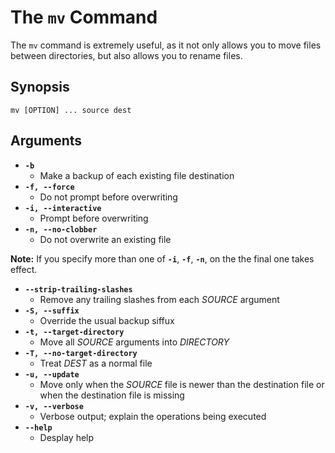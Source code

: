 # The `mv` Command

The `mv` command is extremely useful, as it not only allows you to move files between directories, but also allows you to rename files. 

## Synopsis
`mv [OPTION] ... source dest`

## Arguments 
 * **`-b`**
   * Make a backup of each existing file destination
 * **`-f, --force`**
   * Do not prompt before overwriting
 * **`-i, --interactive`**
   * Prompt before overwriting
 * **`-n, --no-clobber`**
   * Do not overwrite an existing file
   
 **Note:** If you specify more than one of **`-i`**, **`-f`**, **`-n`**, on the the final one takes effect.
 
 * **`--strip-trailing-slashes`**
   * Remove any trailing slashes from each *SOURCE* argument
 * **`-S, --suffix`**
   * Override the usual backup siffux
 * **`-t, --target-directory`**
   * Move all *SOURCE* arguments into *DIRECTORY*
 * **`-T, --no-target-directory`**
   * Treat *DEST* as a normal file
 * **`-u, --update`**
   * Move only when the *SOURCE* file is newer than the destination file or when the destination file is missing
 * **`-v, --verbose`**
   * Verbose output; explain the operations being executed
 * **`--help`**
   * Desplay help
